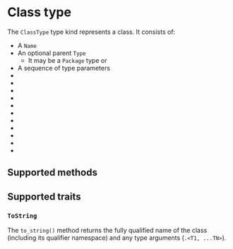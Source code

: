 # Class type

The `ClassType` type kind represents a class. It consists of:

* A `Name`
* An optional parent `Type`
  * It may be a `Package` type or
* A sequence of type parameters
*
*
*
*
*
*
*
*
*
*
*

## Supported methods

## Supported traits

### `ToString`

The `to_string()` method returns the fully qualified name of the class (including its qualifier namespace) and any type arguments (`.<T1, ...TN>`).
